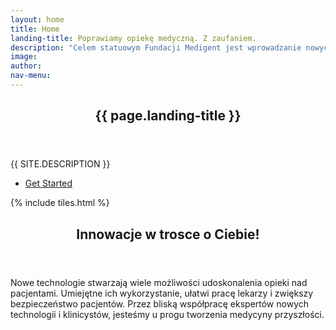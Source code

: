 ```yaml
---
layout: home
title: Home
landing-title: Poprawiamy opiekę medyczną. Z zaufaniem.
description: "Celem statuowym Fundacji Medigent jest wprowadzanie nowych technologii w medycynie i poprawa opieki zdrowotnej przez innowacje."
image:
author:
nav-menu:
---
```


<!-- Banner -->
<section id="banner" class="major">
	<div class="inner">
		<header class="major">
			<h1>{{ page.landing-title }}</h1>
		</header>
		<div class="content">
			<p style="text-transform: uppercase;">{{ site.description }}</p>
			<ul class="actions">
				<li><a href="#one" class="button next scrolly">Get Started</a></li>
			</ul>
		</div>
	</div>
</section>

<!-- Main -->
<div id="main">

<!-- One -->
{% include tiles.html %}

<!-- Two -->
<section id="two">
	<div class="inner">
		<header class="major">
			<h2>Innowacje w trosce o Ciebie!</h2>
		</header>
		<p>Nowe technologie stwarzają wiele możliwości udoskonalenia opieki nad pacjentami.
		Umiejętne ich wykorzystanie, ułatwi pracę lekarzy i zwiększy bezpieczeństwo pacjentów.
		Przez bliską współpracę ekspertów nowych technologii i klinicystów, jesteśmy u progu tworzenia medycyny przyszłości.</p>
		<ul class="actions">
		<!-- Landing disabled. Reenable when ready.
			<li><a href="landing.html" class="button next">Get Started</a></li>
		-->
		</ul>
	</div>
</section>

</div>
